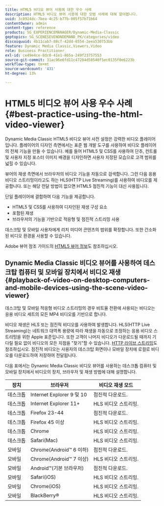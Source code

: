 ```yaml
---
title: HTML5 비디오 뷰어 사용에 대한 우수 사례
description: HTML5 비디오 뷰어 사용에 대한 모범 사례에 대해 알아봅니다.
uuid: 3c8924dc-7bea-4c25-b77b-005f57b71b64
contentOwner: admin
content-type: reference
products: SG_EXPERIENCEMANAGER/Dynamic-Media-Classic
geptopics: SG_SCENESEVENONDEMAND_PK/categories/video
discoiquuid: 4b11cab7-88cf-42dd-8554-2eea530753bb
feature: Dynamic Media Classic,Viewers,Video
role: Business Practitioner
exl-id: ce49e4ce-8dc0-41e1-865a-249f23757553
source-git-commit: 31ac96e6fd11c47284d58540f5ec0135f0e6223b
workflow-type: tm+mt
source-wordcount: '431'
ht-degree: 13%

---
```


# HTML5 비디오 뷰어 사용 우수 사례{#best-practice-using-the-html-video-viewer}

Dynamic Media Classic HTML5 비디오 뷰어 사전 설정은 강력한 비디오 플레이어입니다. 플레이어의 디자인 측면에서는 표준 웹 개발 도구를 사용하여 비디오 플레이어의 전체 기능을 만들 수 있습니다. 예를 들어 HTML5 및 CSS를 사용하여 단추, 컨트롤 및 사용자 지정 포스터 이미지 배경을 디자인하면 사용자 지정된 모습으로 고객 범위를 넓힐 수 있습니다.

뷰어의 재생 측면에서 브라우저의 비디오 기능을 자동으로 검색합니다. 그런 다음 응용 비디오 스트리밍이라고도 하는 HLS(HTTP Live Streaming)를 사용하여 비디오를 제공합니다. 또는 해당 전달 방법이 없으면 HTML5 점진적 기능이 대신 사용됩니다.

단일 플레이어에 결합하여 다음 기능을 제공합니다.

* HTML5 및 CSS를 사용하여 디자인된 재생 구성 요소
* 포함된 재생
* 브라우저의 기능을 기반으로 적응형 및 점진적 스트리밍 사용

데스크탑 및 모바일 사용자에게 리치 미디어 콘텐츠의 범위를 확장합니다. 또한 간소화된 비디오 환경을 사용할 수 있습니다.

Adobe 뷰어 참조 가이드의 [HTML5 뷰어 정보](https://experienceleague.adobe.com/docs/dynamic-media-developer-resources/library/viewers-for-aem-assets-only/c-html5-aem-asset-viewers.html?lang=en#viewers-for-aem-assets-only)도 참조하십시오.

## Dynamic Media Classic 비디오 뷰어를 사용하여 데스크탑 컴퓨터 및 모바일 장치에서 비디오 재생 {#playback-of-video-on-desktop-computers-and-mobile-devices-using-the-scene-video-viewer}

데스크탑 및 모바일 적응형 비디오 스트리밍의 경우 비트율 전환에 사용되는 비디오는 응용 비디오 세트의 모든 MP4 비디오를 기반으로 합니다.

비디오 재생은 HLS 또는 점진적 비디오를 사용하여 발생합니다. HLS(HTTP Live Streaming)는 네트워크 대역폭 용량에 따라 재생을 자동으로 조정하는 응용 비디오 스트리밍을 위한 Apple 표준입니다. 또한 고객이 나머지 비디오가 다운로드될 때까지 기다릴 필요 없이 비디오의 모든 지점을 &quot;찾기&quot;할 수 있습니다. [HTTP 라이브 스트리밍](https://developer.apple.com/streaming/)도 참조하십시오. 점진적 비디오는 사용자의 데스크탑 화면이나 모바일 장치에 로컬로 비디오를 다운로드하여 저장하여 전달됩니다.

다음 표에서는 Dynamic Media Classic 비디오 뷰어를 사용하는 데스크톱 컴퓨터 및 모바일 장치에서 비디오의 장치, 브라우저 및 재생 방법에 대해 설명합니다.

| 장치 | 브라우저 | 비디오 재생 모드 |
|--- |--- |--- |
| 데스크톱 | Internet Explorer 9 및 10 | 점진적 다운로드. |
| 데스크톱 | Internet Explorer 11+ | HLS 비디오 스트리밍. |
| 데스크톱 | Firefox 23-44 | 점진적 다운로드. |
| 데스크톱 | Firefox 45 이상 | HLS 비디오 스트리밍. |
| 데스크톱 | Chrome | HLS 비디오 스트리밍. |
| 데스크톱 | Safari(Mac) | HLS 비디오 스트리밍. |
| 모바일 | Chrome(Android™ 6 이하) | 점진적 다운로드. |
| 모바일 | Chrome(Android™ 7 이상) | HLS 비디오 스트리밍. |
| 모바일 | Android™(기본 브라우저) | 점진적 다운로드. |
| 모바일 | Safari(iOS) | HLS 비디오 스트리밍. |
| 모바일 | Chrome(iOS) | HLS 비디오 스트리밍. |
| 모바일 | BlackBerry® | HLS 비디오 스트리밍. |
